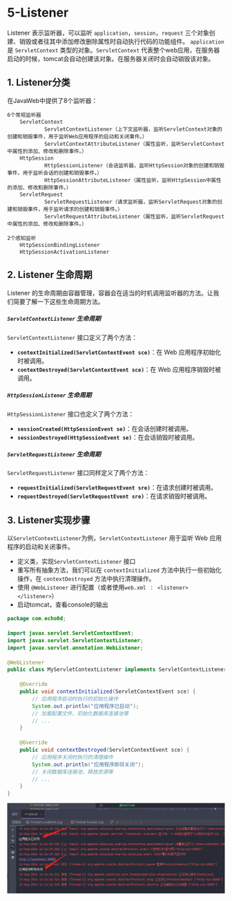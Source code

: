 # 5-Listener

Listener 表示监听器，可以监听 `application`，`session`，`request` 三个对象创建、销毁或者往其中添加修改删除属性时自动执行代码的功能组件。 `application` 是 `ServletContext` 类型的对象。`ServletContext` 代表整个web应用，在服务器启动的时候，tomcat会自动创建该对象。在服务器关闭时会自动销毁该对象。

## 1. Listener分类

在JavaWeb中提供了8个监听器：

```
6个常规监听器
    ServletContext
            ServletContextListener（上下文监听器，监听ServletContext对象的创建和销毁事件，用于监听Web应用程序的启动和关闭事件。）
            ServletContextAttributeListener（属性监听，监听ServletContext中属性的添加、修改和删除事件。）
    HttpSession
            HttpSessionListener（会话监听器，监听HttpSession对象的创建和销毁事件，用于监听会话的创建和销毁事件。）
            HttpSessionAttributeListener（属性监听，监听HttpSession中属性的添加、修改和删除事件。）
    ServletRequest
            ServletRequestListener（请求监听器，监听ServletRequest对象的创建和销毁事件，用于监听请求的创建和销毁事件。）
            ServletRequestAttributeListener（属性监听，监听ServletRequest中属性的添加、修改和删除事件。）

2个感知监听
    HttpSessionBindingListener
    HttpSessionActivationListener
```



## 2. Listener 生命周期

Listener 的生命周期由容器管理，容器会在适当的时机调用监听器的方法。让我们简要了解一下这些生命周期方法。

#####  `ServletContextListener` 生命周期

 `ServletContextListener` 接口定义了两个方法：

- **`contextInitialized(ServletContextEvent sce)`**：在 Web 应用程序初始化时被调用。
- **`contextDestroyed(ServletContextEvent sce)`**：在 Web 应用程序销毁时被调用。

#####  `HttpSessionListener` 生命周期

`HttpSessionListener` 接口也定义了两个方法：

- **`sessionCreated(HttpSessionEvent se)`**：在会话创建时被调用。
- **`sessionDestroyed(HttpSessionEvent se)`**：在会话销毁时被调用。

##### `ServletRequestListener` 生命周期

`ServletRequestListener` 接口同样定义了两个方法：

- **`requestInitialized(ServletRequestEvent sre)`**：在请求创建时被调用。
- **`requestDestroyed(ServletRequestEvent sre)`**：在请求销毁时被调用。

## 3. Listener实现步骤

以`ServletContextListener`为例，`ServletContextListener` 用于监听 Web 应用程序的启动和关闭事件。

- 定义类，实现`ServletContextListener` 接口
- 重写所有抽象方法，我们可以在 `contextInitialized` 方法中执行一些初始化操作，在 `contextDestroyed` 方法中执行清理操作。
- 使用 `@WebListener` 进行配置（或者使用`web.xml ： <listener></listener>`）
- 启动tomcat，查看console的输出

```java
package com.echo0d;

import javax.servlet.ServletContextEvent;
import javax.servlet.ServletContextListener;
import javax.servlet.annotation.WebListener;

@WebListener
public class MyServletContextListener implements ServletContextListener {

    @Override
    public void contextInitialized(ServletContextEvent sce) {
        // 应用程序启动时执行的初始化操作
        System.out.println("应用程序已启动");
        // 加载配置文件、初始化数据库连接池等
        // ...
    }

    @Override
    public void contextDestroyed(ServletContextEvent sce) {
        // 应用程序关闭时执行的清理操作
        System.out.println("应用程序即将关闭");
        // 关闭数据库连接池、释放资源等
        // ...
    }
}
```

![image-20240813141650756](img/5-JavaWeb_Listener/image-20240813141650756.png)

